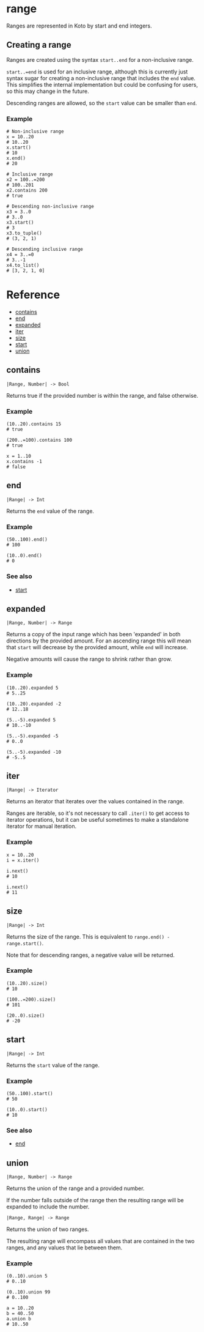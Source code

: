 # range

Ranges are represented in Koto by start and end integers.

## Creating a range

Ranges are created using the syntax `start..end` for a non-inclusive range.

`start..=end` is used for an inclusive range, although this is currently just
syntax sugar for creating a non-inclusive range that includes the `end` value.
This simplifies the internal implementation but could be confusing for users,
so this may change in the future.

Descending ranges are allowed, so the `start` value can be smaller than `end`.

### Example

```koto
# Non-inclusive range
x = 10..20
# 10..20
x.start()
# 10
x.end()
# 20

# Inclusive range
x2 = 100..=200
# 100..201
x2.contains 200
# true

# Descending non-inclusive range
x3 = 3..0
# 3..0
x3.start()
# 3
x3.to_tuple()
# (3, 2, 1)

# Descending inclusive range
x4 = 3..=0
# 3..-1
x4.to_list()
# [3, 2, 1, 0]
```

# Reference

- [contains](#contains)
- [end](#end)
- [expanded](#expanded)
- [iter](#iter)
- [size](#size)
- [start](#start)
- [union](#union)

## contains

`|Range, Number| -> Bool`

Returns true if the provided number is within the range, and false otherwise.

### Example

```koto
(10..20).contains 15
# true

(200..=100).contains 100
# true

x = 1..10
x.contains -1
# false
```

## end

`|Range| -> Int`

Returns the `end` value of the range.

### Example

```koto
(50..100).end()
# 100

(10..0).end()
# 0
```

### See also

- [start](#start)

## expanded

`|Range, Number| -> Range`

Returns a copy of the input range which has been 'expanded' in both directions
by the provided amount. For an ascending range this will mean that `start` will
decrease by the provided amount, while `end` will increase.

Negative amounts will cause the range to shrink rather than grow.

### Example

```koto
(10..20).expanded 5
# 5..25

(10..20).expanded -2
# 12..18

(5..-5).expanded 5
# 10..-10

(5..-5).expanded -5
# 0..0

(5..-5).expanded -10
# -5..5
```

## iter

`|Range| -> Iterator`

Returns an iterator that iterates over the values contained in the range.

Ranges are iterable, so it's not necessary to call `.iter()` to get access to
iterator operations, but it can be useful sometimes to make a standalone
iterator for manual iteration.

### Example

```koto
x = 10..20
i = x.iter()

i.next()
# 10

i.next()
# 11
```

## size

`|Range| -> Int`

Returns the size of the range.
This is equivalent to `range.end() - range.start()`.

Note that for descending ranges, a negative value will be returned.

### Example

```koto
(10..20).size()
# 10

(100..=200).size()
# 101

(20..0).size()
# -20
```

## start

`|Range| -> Int`

Returns the `start` value of the range.

### Example

```koto
(50..100).start()
# 50

(10..0).start()
# 10
```

### See also

- [end](#end)

## union

`|Range, Number| -> Range`

Returns the union of the range and a provided number.

If the number falls outside of the range then the resulting range will be
expanded to include the number.

`|Range, Range| -> Range`

Returns the union of two ranges.

The resulting range will encompass all values that are contained in the two
ranges, and any values that lie between them.

### Example

```koto
(0..10).union 5
# 0..10

(0..10).union 99
# 0..100

a = 10..20
b = 40..50
a.union b
# 10..50
```

